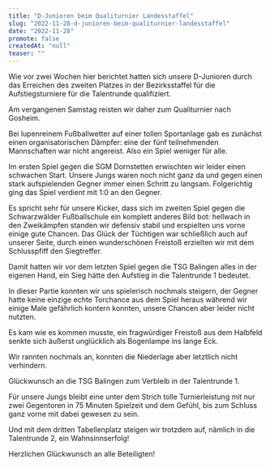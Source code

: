 ```yaml
---
title: "D-Junioren beim Qualiturnier Landesstaffel"
slug: "2022-11-28-d-junioren-beim-qualiturnier-landesstaffel"
date: "2022-11-28"
promote: false
createdAt: "null"
teaser: ""
---
```

Wie vor zwei Wochen hier berichtet hatten sich unsere D-Junioren durch das Erreichen des zweiten Platzes in der Bezirksstaffel für die Aufstiegsturniere für die Talentrunde qualifiziert.

Am vergangenen Samstag reisten wir daher zum Qualiturnier nach Gosheim.

Bei lupenreinem Fußballwetter auf einer tollen Sportanlage gab es zunächst einen organisatorischen Dämpfer: eine der fünf teilnehmenden Mannschaften war nicht angereist. Also ein Spiel weniger für alle.

Im ersten Spiel gegen die SGM Dornstetten erwischten wir leider einen schwachen Start. Unsere Jungs waren noch nicht ganz da und gegen einen stark aufspielenden Gegner immer einen Schritt zu langsam. Folgerichtig ging das Spiel verdient mit 1:0 an den Gegner.

Es spricht sehr für unsere Kicker, dass sich im zweiten Spiel gegen die Schwarzwälder Fußballschule ein komplett anderes Bild bot: hellwach in den Zweikämpfen standen wir defensiv stabil und erspielten uns vorne einige gute Chancen. Das Glück der Tüchtigen war schließlich auch auf unserer Seite, durch einen wunderschönen Freistoß erzielten wir mit dem Schlusspfiff den Siegtreffer.

Damit hatten wir vor dem letzten Spiel gegen die TSG Balingen alles in der eigenen Hand, ein Sieg hätte den Aufstieg in die Talentrunde 1 bedeutet.

In dieser Partie konnten wir uns spielerisch nochmals steigern, der Gegner hatte keine einzige echte Torchance aus dem Spiel heraus während wir einige Male gefährlich kontern konnten, unsere Chancen aber leider nicht nutzten.

Es kam wie es kommen musste, ein fragwürdiger Freistoß aus dem Halbfeld senkte sich äußerst unglücklich als Bogenlampe ins lange Eck.

Wir rannten nochmals an, konnten die Niederlage aber letztlich nicht verhindern.

Glückwunsch an die TSG Balingen zum Verbleib in der Talentrunde 1.

Für unsere Jungs bleibt eine unter dem Strich tolle Turnierleistung mit nur zwei Gegentoren in 75 Minuten Spielzeit und dem Gefühl, bis zum Schluss ganz vorne mit dabei gewesen zu sein.

Und mit dem dritten Tabellenplatz steigen wir trotzdem auf, nämlich in die Talentrunde 2, ein Wahnsinnserfolg!

Herzlichen Glückwunsch an alle Beteiligten!
